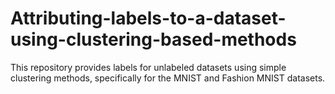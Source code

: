 # Attributing-labels-to-a-dataset-using-clustering-based-methods
This repository provides labels for unlabeled datasets using simple clustering methods, specifically for the MNIST and Fashion MNIST datasets.
